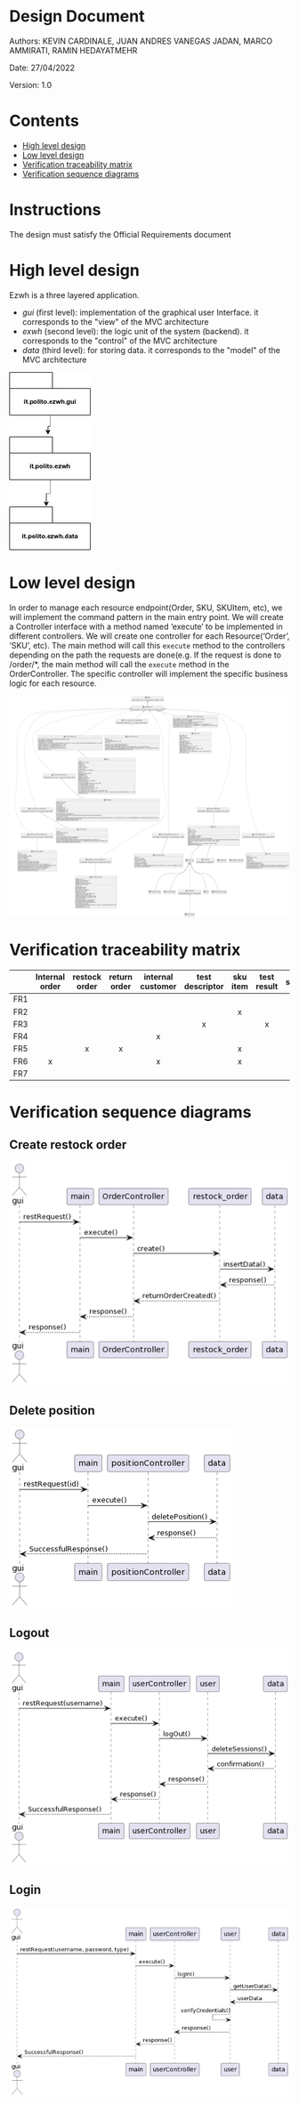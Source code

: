# Design Document

Authors: KEVIN CARDINALE, JUAN ANDRES VANEGAS JADAN, MARCO AMMIRATI, RAMIN HEDAYATMEHR

Date: 27/04/2022

Version: 1.0

# Contents

- [High level design](#package-diagram)
- [Low level design](#class-diagram)
- [Verification traceability matrix](#verification-traceability-matrix)
- [Verification sequence diagrams](#verification-sequence-diagrams)

# Instructions

The design must satisfy the Official Requirements document

# High level design

Ezwh is a three layered application.
* _gui_ (first level): implementation of the graphical user Interface. it corresponds to the "view" of the MVC architecture
* _exwh_ (second level): the logic unit of the system (backend).  it corresponds to the "control" of the MVC architecture
* _data_ (third level): for storing data.  it corresponds to the "model" of the MVC architecture

![High Level Design](src/img/highLevelDesign.jpg)

# Low level design

In order to manage each resource endpoint(Order, SKU, SKUItem, etc), we will implement the command pattern in the main entry point. We will create a Controller interface with a method named ‘execute’ to be implemented in different controllers. We will create one controller for each Resource(‘Order’, ‘SKU’, etc). The main method will call this `execute` method to the controllers depending on the path the requests are done(e.g. If the request is done to /order/*, the main method will call the `execute` method in the OrderController. The specific controller will implement the specific business logic for each resource.

![Low Level Design](src/img/lowLevelDesign.png)

# Verification traceability matrix

|     | Internal order | restock order | return order | internal customer | test descriptor | sku item | test result | supplier | user | warehouse | position | sku | item | customer | Hw_control |
| --- | :------------: | :-----------: | :----------: | :---------------: | :-------------: | :------: | :---------: | :------: | :--: | :-------: | :------: | :-: | :--: | :------: | :--------: |
| FR1 |                |               |              |                   |                 |          |             |          |  x   |           |          |     |      |          |     x      |
| FR2 |                |               |              |                   |                 |    x     |             |          |      |           |          |  x  |      |          |     x      |
| FR3 |                |               |              |                   |        x        |          |      x      |          |      |     x     |    x     |     |      |          |     x      |
| FR4 |                |               |              |         x         |                 |          |             |          |      |           |          |     |      |    x     |     x      |
| FR5 |                |       x       |      x       |                   |                 |    x     |             |    x     |      |           |          |  x  |  x   |    x     |     x      |
| FR6 |       x        |               |              |         x         |                 |    x     |             |          |      |           |          |  x  |  x   |          |     x      |
| FR7 |                |               |              |                   |                 |          |             |          |      |           |          |     |  x   |          |     x      |

# Verification sequence diagrams

## Create restock order
![Create restock order](src/img/create_restock_order.png)

## Delete position
![Delete position](src/img/deletePosition.png)

## Logout
![Logout](src/img/logout.png)

## Login
![Login](src/img/login.png)
